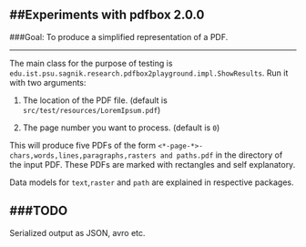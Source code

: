 ##Experiments with pdfbox 2.0.0 
---------------------------------

###Goal: To produce a simplified representation of a PDF.

---------------------------------

The main class for the purpose of testing is `edu.ist.psu.sagnik.research.pdfbox2playground.impl.ShowResults`. Run it with two arguments: 

1. The location of the PDF file. (default is `src/test/resources/LoremIpsum.pdf`)
  
 2. The page number you want to process. (default is `0`)
 
This will produce five PDFs of the form `<*-page-*>-chars,words,lines,paragraphs,rasters and paths.pdf` in the directory of the input PDF. These PDFs are marked with rectangles and self explanatory.

Data models for `text`,`raster` and `path` are explained in respective packages.

###TODO
-----------------------------

Serialized output as JSON, avro etc.